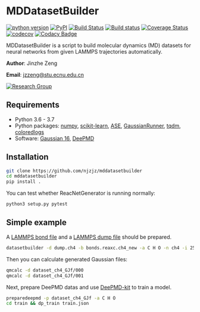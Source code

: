 # MDDatasetBuilder

[![python version](https://img.shields.io/pypi/pyversions/mddatasetbuilder.svg?logo=python&logoColor=white)](https://pypi.org/project/mddatasetbuilder)
[![PyPI](https://img.shields.io/pypi/v/mddatasetbuilder.svg)](https://pypi.org/project/mddatasetbuilder)
[![Build Status](https://travis-ci.com/njzjz/mddatasetbuilder.svg?branch=master)](https://travis-ci.com/njzjz/mddatasetbuilder)
[![Build status](https://ci.appveyor.com/api/projects/status/70v6eefoe8mgdjtu?svg=true)](https://ci.appveyor.com/project/jzzeng/mddatasetbuilder)
[![Coverage Status](https://coveralls.io/repos/github/njzjz/mddatasetbuilder/badge.svg?branch=master)](https://coveralls.io/github/njzjz/mddatasetbuilder?branch=master)
[![codecov](https://codecov.io/gh/njzjz/mddatasetbuilder/branch/master/graph/badge.svg)](https://codecov.io/gh/njzjz/mddatasetbuilder)
[![Codacy Badge](https://api.codacy.com/project/badge/Grade/924ce85b916040079fb453785ec673f9)](https://www.codacy.com/app/jzzeng/mddatasetbuilder?utm_source=github.com&amp;utm_medium=referral&amp;utm_content=njzjz/mddatasetbuilder&amp;utm_campaign=Badge_Grade)

MDDatasetBuilder is a script to build molecular dynamics (MD) datasets for neural networks from given LAMMPS trajectories automatically.

**Author**: Jinzhe Zeng

**Email**: jzzeng@stu.ecnu.edu.cn

[![Research Group](https://img.shields.io/website-up-down-green-red/http/computchem.cn.svg?label=Research%20Group)](http://computechem.cn)

## Requirements
* Python 3.6 - 3.7
* Python packages: [numpy](https://github.com/numpy/numpy), [scikit-learn](https://github.com/scikit-learn/scikit-learn), [ASE](https://gitlab.com/ase/ase), [GaussianRunner](https://github.com/njzjz/gaussianrunner), [tqdm](https://github.com/tqdm/tqdm), [coloredlogs](https://github.com/xolox/python-coloredlogs)
* Software: [Gaussian 16](http://gaussian.com/), [DeePMD](https://github.com/deepmodeling/deepmd-kit)

## Installation

```sh
git clone https://github.com/njzjz/mddatasetbuilder
cd mddatasetbuilder
pip install .
```

You can test whether ReacNetGenerator is running normally:
```sh
python3 setup.py pytest
```

## Simple example

A [LAMMPS bond file](http://lammps.sandia.gov/doc/fix_reax_bonds.html) and a [LAMMPS dump file](https://lammps.sandia.gov/doc/dump.html) should be prepared.

```bash
datasetbuilder -d dump.ch4 -b bonds.reaxc.ch4_new -a C H O -n ch4 -i 25
```

Then you can calculate generated Gaussian files:

```bash
qmcalc -d dataset_ch4_GJf/000
qmcalc -d dataset_ch4_GJf/001
```

Next, prepare DeePMD datas and use [DeePMD-kit](https://github.com/deepmodeling/deepmd-kit) to train a model.

```bash
preparedeepmd -p dataset_ch4_GJf -a C H O
cd train && dp_train train.json
```